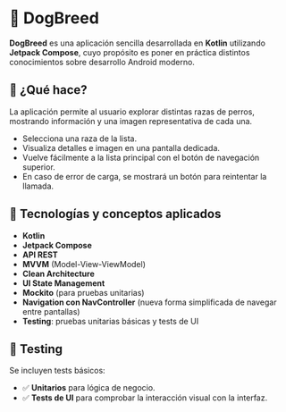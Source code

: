 # 🐶 DogBreed

**DogBreed** es una aplicación sencilla desarrollada en **Kotlin** utilizando **Jetpack Compose**, cuyo propósito es poner en práctica distintos conocimientos sobre desarrollo Android moderno.

## 📱 ¿Qué hace?

La aplicación permite al usuario explorar distintas razas de perros, mostrando información y una imagen representativa de cada una.

- Selecciona una raza de la lista.
- Visualiza detalles e imagen en una pantalla dedicada.
- Vuelve fácilmente a la lista principal con el botón de navegación superior.
- En caso de error de carga, se mostrará un botón para reintentar la llamada.

## 🧠 Tecnologías y conceptos aplicados

- **Kotlin**
- **Jetpack Compose**
- **API REST**
- **MVVM** (Model-View-ViewModel)
- **Clean Architecture**
- **UI State Management**
- **Mockito** (para pruebas unitarias)
- **Navigation con NavController** (nueva forma simplificada de navegar entre pantallas)
- **Testing**: pruebas unitarias básicas y tests de UI

## 🧪 Testing

Se incluyen tests básicos:

- ✅ **Unitarios** para lógica de negocio.
- ✅ **Tests de UI** para comprobar la interacción visual con la interfaz.
